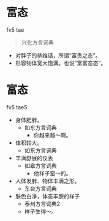 # 富态
fv5 tae
> 兴化方言词典
- 对胖子的恭维话，所谓“富贵之态”。
- 形容物体宽大饱满。也说“富富态态”。

# 富态
fv5 tae5
+ 身体肥胖。
  * 如东方言词典
    - 你越来越～啊。
+ 体积较大。
  * 如东方言词典
+ 丰满舒展的仪表
  * 如皋方言词典
    - 他样子蛮～的。
+ 人体发胖、物体丰满之形。
  * 东台方言词典
+ 肤色白净，体态丰腴的样子
  * 泰州方言词典2
  - 样子生得～。
